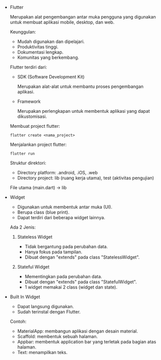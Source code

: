 - Flutter

  Merupakan alat pengembangan antar muka pengguna yang digunakan untuk membuat aplikasi mobile, desktop, dan web.

  Keunggulan:
  - Mudah digunakan dan dipelajari.
  - Produktivitas tinggi.
  - Dokumentasi lengkap.
  - Komunitas yang berkembang.

  Flutter terdiri dari:
  - SDK (Software Development Kit)

    Merupakan alat-alat untuk membantu proses pengembangan aplikasi.

  - Framework

    Merupakan perlengkapan untuk membentuk aplikasi yang dapat dikustomisasi.

  Membuat project flutter: 
  ```
  flutter create <nama_project>
  ```
  
  Menjalankan project flutter: 
  ```
  flutter run
  ```

  Struktur direktori:
  - Directory platform: .android, .iOS, .web
  - Directory project: lib (ruang kerja utama), test (aktivitas pengujian)
  
  File utama (main.dart) -> lib

- Widget
  - Digunakan untuk membentuk antar muka (UI).
  - Berupa class (blue print).
  - Dapat terdiri dari beberapa widget lainnya.

  Ada 2 Jenis:
  1. Stateless Widget
     - Tidak bergantung pada perubahan data.
     - Hanya fokus pada tampilan.
     - Dibuat dengan "extends" pada class "StatelessWidget".

  2. Stateful Widget
     - Mementingkan pada perubahan data.
     - Dibuat dengan "extends" pada class "StatefulWidget".
     - 1 widget memakai 2 class (widget dan state).

- Built In Widget
  - Dapat langsung digunakan.
  - Sudah terinstal dengan Flutter.

  Contoh:
  - MaterialApp: membangun aplikasi dengan desain material.
  - Scaffold: membentuk sebuah halaman.
  - Appbar: membentuk application bar yang terletak pada bagian atas halaman.
  - Text: menampilkan teks.